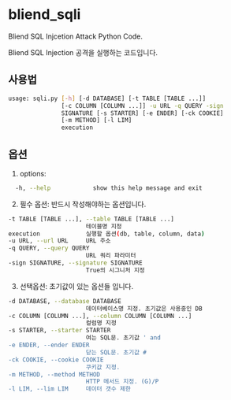 # bliend_sqli
Bliend SQL Injcetion Attack Python Code.

Bliend SQL Injection 공격을 실행하는 코드입니다.

## 사용법
  ```bash
  usage: sqli.py [-h] [-d DATABASE] [-t TABLE [TABLE ...]]
                 [-c COLUMN [COLUMN ...]] -u URL -q QUERY -sign        
                 SIGNATURE [-s STARTER] [-e ENDER] [-ck COOKIE]        
                 [-m METHOD] [-l LIM]
                 execution
  ```

## 옵션
  
1. options:
  ```bash
    -h, --help            show this help message and exit
  ```

2. 필수 옵션:
   반드시 작성해야하는 옵션입니다.
  ```bash  
  -t TABLE [TABLE ...], --table TABLE [TABLE ...]
                        테이블명 지정
  execution             실행할 옵션(db, table, column, data)
  -u URL, --url URL     URL 주소
  -q QUERY, --query QUERY
                        URL 쿼리 파라미터
  -sign SIGNATURE, --signature SIGNATURE
                        True의 시그니처 지정
  ```
  
3. 선택옵션:
  초기값이 있는 옵션들 입니다.

  ```bash
  -d DATABASE, --database DATABASE
                        데이터베이스명 지정. 초기값은 사용중인 DB    
  -c COLUMN [COLUMN ...], --column COLUMN [COLUMN ...]
                        컬럼명 지정
  -s STARTER, --starter STARTER
                        여는 SQL문. 초기값 ' and
  -e ENDER, --ender ENDER
                        닫는 SQL문. 초기값 #
  -ck COOKIE, --cookie COOKIE
                        쿠키값 지정.
  -m METHOD, --method METHOD
                        HTTP 메서드 지정. (G)/P
  -l LIM, --lim LIM     데이터 갯수 제한
  ```
